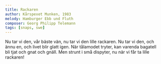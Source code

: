 ```yaml
---
title: Rackaren
author: Kårspexet Munken, 1983
melody: Hamburger Ebb und Fluth
composer: Georg Philipp Telemann
tags: [snaps, swe]
---
```


Nu tar vi den, vår bäste vän, nu tar vi den lille rackaren.
Nu tar vi den, och ännu en, och livet blir glatt igen.
När tålamodet tryter,
kan varenda bagatell bli tjat och gnat och gnäll.
Men strunt i små dispyter,
nu när vi får ta lille rackaren!
